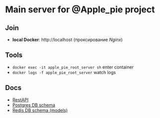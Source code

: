 # Main server for @Apple_pie project

## Join

 * **local Docker**: http://localhost (проксирование *Nginx*)

## Tools

 * `docker exec -it apple_pie_root_server sh` enter container
 * `docker logs -f apple_pie_root_server` watch logs

## Docs

 * [RestAPI](./API_DOC.md)    
 * [Postgres DB schema](../postgres/SCHEMA_DOC.md)    
 * [Redis DB schema (models)](../redis/SCHEMA_DOC.md)    
